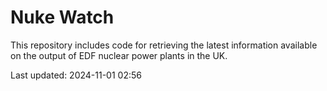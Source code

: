# Nuke Watch

This repository includes code for retrieving the latest information available on the output of EDF nuclear power plants in the UK.

Last updated: 2024-11-01 02:56